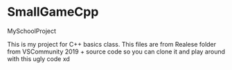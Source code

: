 # SmallGameCpp
MySchoolProject

This is my project for C++ basics class.
This files are from Realese folder from VSCommunity 2019 + source code so you can clone it and play around with this ugly code xd
